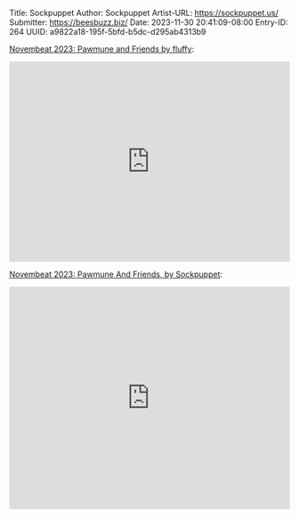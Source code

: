 Title: Sockpuppet
Author: Sockpuppet
Artist-URL: https://sockpuppet.us/
Submitter: https://beesbuzz.biz/
Date: 2023-11-30 20:41:09-08:00
Entry-ID: 264
UUID: a9822a18-195f-5bfd-b5dc-d295ab4313b9

<!-- https://fluffy.itch.io/novembeat-2023 -->
[Novembeat 2023: Pawmune and Friends by fluffy](https://fluffy.itch.io/novembeat-2023):

<iframe allow="accelerometer; autoplay; clipboard-write; encrypted-media; gyroscope; picture-in-picture" allowfullscreen="" frameborder="0" height="360" seamless="" src="https://itch.io/embed-upload/9123064?color=333333" width="100%"><a href="https://fluffy.itch.io/novembeat-2023">Play album</a></iframe>

<!-- https://sockpuppet.bandcamp.com/album/novembeat-2023-pawmune-and-friends -->
[Novembeat 2023: Pawmune And Friends, by Sockpuppet](https://sockpuppet.bandcamp.com/album/novembeat-2023-pawmune-and-friends):

<iframe allow="accelerometer; autoplay; clipboard-write; encrypted-media; gyroscope; picture-in-picture" allowfullscreen="" frameborder="0" height="400" seamless="" src="https://bandcamp.com/EmbeddedPlayer/album=2730233458/size=large/artwork=small/" width="100%"><a href="https://sockpuppet.bandcamp.com/album/novembeat-2023-pawmune-and-friends">Play album</a></iframe>

